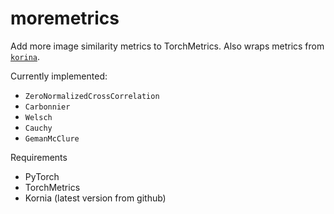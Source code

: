 # moremetrics

Add more image similarity metrics to TorchMetrics. 
Also wraps metrics from [`korina`](https://github.com/kornia/kornia).

Currently implemented:
- `ZeroNormalizedCrossCorrelation`
- `Carbonnier`
- `Welsch`
- `Cauchy`
- `GemanMcClure`

Requirements
- PyTorch
- TorchMetrics
- Kornia (latest version from github)

